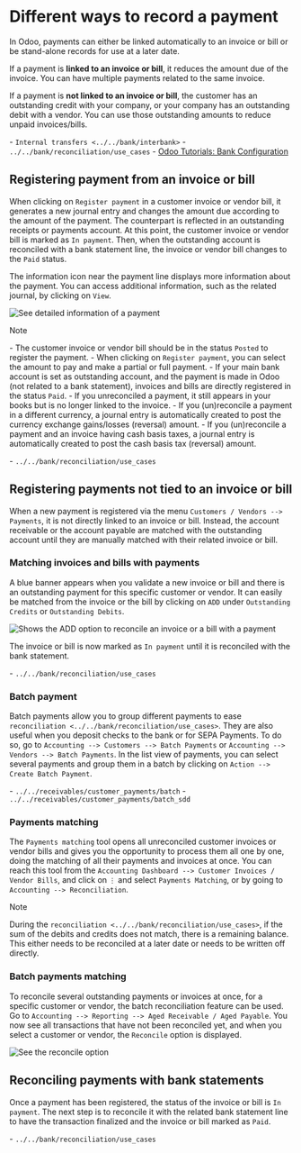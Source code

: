 # Different ways to record a payment

In Odoo, payments can either be linked automatically to an invoice or
bill or be stand-alone records for use at a later date.

If a payment is **linked to an invoice or bill**, it reduces the amount
due of the invoice. You can have multiple payments related to the same
invoice.

If a payment is **not linked to an invoice or bill**, the customer has
an outstanding credit with your company, or your company has an
outstanding debit with a vendor. You can use those outstanding amounts
to reduce unpaid invoices/bills.

<div class="seealso">

\- `Internal transfers <../../bank/interbank>` -
`../../bank/reconciliation/use_cases` - [Odoo Tutorials: Bank
Configuration](https://www.odoo.com/slides/slide/bank-configuration-1880)

</div>

## Registering payment from an invoice or bill

When clicking on `Register payment` in a customer invoice or vendor
bill, it generates a new journal entry and changes the amount due
according to the amount of the payment. The counterpart is reflected in
an outstanding receipts or payments account. At this point, the customer
invoice or vendor bill is marked as `In payment`. Then, when the
outstanding account is reconciled with a bank statement line, the
invoice or vendor bill changes to the `Paid` status.

The information icon near the payment line displays more information
about the payment. You can access additional information, such as the
related journal, by clicking on `View`.

![See detailed information of a payment](recording/information-icon.png)

<div class="note">

<div class="title">

Note

</div>

\- The customer invoice or vendor bill should be in the status `Posted`
to register the payment. - When clicking on `Register payment`, you can
select the amount to pay and make a partial or full payment. - If your
main bank account is set as outstanding account, and the payment is made
in Odoo (not related to a bank statement), invoices and bills are
directly registered in the status `Paid`. - If you unreconciled a
payment, it still appears in your books but is no longer linked to the
invoice. - If you (un)reconcile a payment in a different currency, a
journal entry is automatically created to post the currency exchange
gains/losses (reversal) amount. - If you (un)reconcile a payment and an
invoice having cash basis taxes, a journal entry is automatically
created to post the cash basis tax (reversal) amount.

</div>

<div class="seealso">

\- `../../bank/reconciliation/use_cases`

</div>

## Registering payments not tied to an invoice or bill

When a new payment is registered via the menu `Customers / Vendors -->
Payments`, it is not directly linked to an invoice or bill. Instead, the
account receivable or the account payable are matched with the
outstanding account until they are manually matched with their related
invoice or bill.

### Matching invoices and bills with payments

A blue banner appears when you validate a new invoice or bill and there
is an outstanding payment for this specific customer or vendor. It can
easily be matched from the invoice or the bill by clicking on `ADD`
under `Outstanding Credits` or `Outstanding Debits`.

![Shows the ADD option to reconcile an invoice or a bill with a
payment](recording/add-option.png)

The invoice or bill is now marked as `In payment` until it is reconciled
with the bank statement.

<div class="seealso">

\- `../../bank/reconciliation/use_cases`

</div>

### Batch payment

Batch payments allow you to group different payments to ease
`reconciliation
<../../bank/reconciliation/use_cases>`. They are also useful when you
deposit checks to the bank or for SEPA Payments. To do so, go to
`Accounting --> Customers --> Batch Payments` or `Accounting --> Vendors
--> Batch Payments`. In the list view of payments, you can select
several payments and group them in a batch by clicking on `Action -->
Create
Batch Payment`.

<div class="seealso">

\- `../../receivables/customer_payments/batch` -
`../../receivables/customer_payments/batch_sdd`

</div>

### Payments matching

The `Payments matching` tool opens all unreconciled customer invoices or
vendor bills and gives you the opportunity to process them all one by
one, doing the matching of all their payments and invoices at once. You
can reach this tool from the `Accounting Dashboard -->
Customer Invoices / Vendor Bills`, and click on `⋮` and select `Payments
Matching`, or by going to `Accounting --> Reconciliation`.

<div class="note">

<div class="title">

Note

</div>

During the `reconciliation <../../bank/reconciliation/use_cases>`, if
the sum of the debits and credits does not match, there is a remaining
balance. This either needs to be reconciled at a later date or needs to
be written off directly.

</div>

### Batch payments matching

To reconcile several outstanding payments or invoices at once, for a
specific customer or vendor, the batch reconciliation feature can be
used. Go to `Accounting --> Reporting -->
Aged Receivable / Aged Payable`. You now see all transactions that have
not been reconciled yet, and when you select a customer or vendor, the
`Reconcile` option is displayed.

![See the reconcile option](recording/reconcile-option.png)

## Reconciling payments with bank statements

Once a payment has been registered, the status of the invoice or bill is
`In payment`. The next step is to reconcile it with the related bank
statement line to have the transaction finalized and the invoice or bill
marked as `Paid`.

<div class="seealso">

\- `../../bank/reconciliation/use_cases`

</div>
